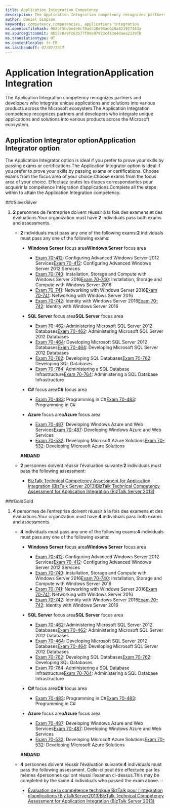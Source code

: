 ```yaml
---
title: Application Integration Competency
description: The Application Integration competency recognizes partners and developers who integrate unique applications and solutions into various products across the Microsoft ecosystem.
author: Daniel Simpson
keywords: competency,competencies, applications integration
ms.openlocfilehash: 968cf5bdbe4e6c78ad330d94ad618a821927483a
ms.sourcegitcommit: 8b55c0a9fc63577f09a97923c453e4daea21397b
ms.translationtype: HT
ms.contentlocale: fr-FR
ms.lasthandoff: 07/07/2017
---
```

# <a name="application-integration"></a><span data-ttu-id="6b536-104">Application Integration</span><span class="sxs-lookup"><span data-stu-id="6b536-104">Application Integration</span></span> 
<span data-ttu-id="6b536-105">The Application Integration competency recognizes partners and developers who integrate unique applications and solutions into various products across the Microsoft ecosystem.</span><span class="sxs-lookup"><span data-stu-id="6b536-105">The Application Integration competency recognizes partners and developers who integrate unique applications and solutions into various products across the Microsoft ecosystem.</span></span> 

## <a name="application-integrator-option"></a><span data-ttu-id="6b536-106">Application Integrator option</span><span class="sxs-lookup"><span data-stu-id="6b536-106">Application Integrator option</span></span>

<span data-ttu-id="6b536-107">The Application Integrator option is ideal if you prefer to prove your skills by passing exams or certifications.</span><span class="sxs-lookup"><span data-stu-id="6b536-107">The Application Integrator option is ideal if you prefer to prove your skills by passing exams or certifications.</span></span> <span data-ttu-id="6b536-108">Choose exams from the focus area of your choice.</span><span class="sxs-lookup"><span data-stu-id="6b536-108">Choose exams from the focus area of your choice.</span></span> <span data-ttu-id="6b536-109">Effectuez toutes les étapes correspondantes pour acquérir la compétence Intégration d’applications.</span><span class="sxs-lookup"><span data-stu-id="6b536-109">Complete all the steps within to attain the Application Integration competency.</span></span>

###<a name="silver"></a><span data-ttu-id="6b536-110">Silver</span><span class="sxs-lookup"><span data-stu-id="6b536-110">Silver</span></span>
1. <span data-ttu-id="6b536-111">**2** personnes de l’entreprise doivent réussir à la fois des examens et des évaluations.</span><span class="sxs-lookup"><span data-stu-id="6b536-111">Your organization must have **2** individuals pass both exams and assessments.</span></span>

    - <span data-ttu-id="6b536-112">**2** individuals must pass any one of the following exams:</span><span class="sxs-lookup"><span data-stu-id="6b536-112">**2** individuals must pass any one of the following exams:</span></span>

        - <span data-ttu-id="6b536-113">**Windows Server** focus area</span><span class="sxs-lookup"><span data-stu-id="6b536-113">**Windows Server** focus area</span></span>
            - <span data-ttu-id="6b536-114">[Exam 70-412](https://www.microsoft.com/en-us/learning/exam-70-412.aspx): Configuring Advanced Windows Server 2012 Services</span><span class="sxs-lookup"><span data-stu-id="6b536-114">[Exam 70-412](https://www.microsoft.com/en-us/learning/exam-70-412.aspx): Configuring Advanced Windows Server 2012 Services</span></span>
            - <span data-ttu-id="6b536-115">[Exam 70-740](https://www.microsoft.com/en-us/learning/exam-70-740.aspx): Installation, Storage and Compute with Windows Server 2016</span><span class="sxs-lookup"><span data-stu-id="6b536-115">[Exam 70-740](https://www.microsoft.com/en-us/learning/exam-70-740.aspx): Installation, Storage and Compute with Windows Server 2016</span></span>
            - <span data-ttu-id="6b536-116">[Exam 70-741](https://www.microsoft.com/en-us/learning/exam-70-741.aspx): Networking with Windows Server 2016</span><span class="sxs-lookup"><span data-stu-id="6b536-116">[Exam 70-741](https://www.microsoft.com/en-us/learning/exam-70-741.aspx): Networking with Windows Server 2016</span></span>
            - <span data-ttu-id="6b536-117">[Exam 70-742](https://www.microsoft.com/en-us/learning/exam-70-742.aspx): Identity with Windows Server 2016</span><span class="sxs-lookup"><span data-stu-id="6b536-117">[Exam 70-742](https://www.microsoft.com/en-us/learning/exam-70-742.aspx): Identity with Windows Server 2016</span></span>

        - <span data-ttu-id="6b536-118">**SQL Server** focus area</span><span class="sxs-lookup"><span data-stu-id="6b536-118">**SQL Server** focus area</span></span>

            - <span data-ttu-id="6b536-119">[Exam 70-462](https://www.microsoft.com/en-us/learning/exam-70-462.aspx): Administering Microsoft SQL Server 2012 Databases</span><span class="sxs-lookup"><span data-stu-id="6b536-119">[Exam 70-462](https://www.microsoft.com/en-us/learning/exam-70-462.aspx): Administering Microsoft SQL Server 2012 Databases</span></span>
            - <span data-ttu-id="6b536-120">[Exam 70-464](https://www.microsoft.com/en-us/learning/exam-70-464.aspx): Developing Microsoft SQL Server 2012 Databases</span><span class="sxs-lookup"><span data-stu-id="6b536-120">[Exam 70-464](https://www.microsoft.com/en-us/learning/exam-70-464.aspx): Developing Microsoft SQL Server 2012 Databases</span></span>
            - <span data-ttu-id="6b536-121">[Exam 70-762](https://www.microsoft.com/en-us/learning/exam-70-762.aspx): Developing SQL Databases</span><span class="sxs-lookup"><span data-stu-id="6b536-121">[Exam 70-762](https://www.microsoft.com/en-us/learning/exam-70-762.aspx): Developing SQL Databases</span></span>
            - <span data-ttu-id="6b536-122">[Exam 70-764](https://www.microsoft.com/en-us/learning/exam-70-764.aspx): Administering a SQL Database Infrastructure</span><span class="sxs-lookup"><span data-stu-id="6b536-122">[Exam 70-764](https://www.microsoft.com/en-us/learning/exam-70-764.aspx): Administering a SQL Database Infrastructure</span></span>

        - <span data-ttu-id="6b536-123">**C#** focus area</span><span class="sxs-lookup"><span data-stu-id="6b536-123">**C#** focus area</span></span> 

            - <span data-ttu-id="6b536-124">[Exam 70-483](https://www.microsoft.com/en-us/learning/exam-70-483.aspx): Programming in C#</span><span class="sxs-lookup"><span data-stu-id="6b536-124">[Exam 70-483](https://www.microsoft.com/en-us/learning/exam-70-483.aspx): Programming in C#</span></span>

        - <span data-ttu-id="6b536-125">**Azure** focus area</span><span class="sxs-lookup"><span data-stu-id="6b536-125">**Azure** focus area</span></span>

            - <span data-ttu-id="6b536-126">[Exam 70-487](https://www.microsoft.com/en-us/learning/exam-70-487.aspx): Developing Windows Azure and Web Services</span><span class="sxs-lookup"><span data-stu-id="6b536-126">[Exam 70-487](https://www.microsoft.com/en-us/learning/exam-70-487.aspx): Developing Windows Azure and Web Services</span></span>
            - <span data-ttu-id="6b536-127">[Exam 70-532](https://www.microsoft.com/en-us/learning/exam-70-532.aspx): Developing Microsoft Azure Solutions</span><span class="sxs-lookup"><span data-stu-id="6b536-127">[Exam 70-532](https://www.microsoft.com/en-us/learning/exam-70-532.aspx): Developing Microsoft Azure Solutions</span></span>

        **<span data-ttu-id="6b536-128">AND</span><span class="sxs-lookup"><span data-stu-id="6b536-128">AND</span></span>**

    - <span data-ttu-id="6b536-129">**2** personnes doivent réussir l’évaluation suivante:</span><span class="sxs-lookup"><span data-stu-id="6b536-129">**2** individuals must pass the following assessment:</span></span>

        - [<span data-ttu-id="6b536-130">BizTalk Technical Competency Assessment for Application Integration (BizTalk Server 2013)</span><span class="sxs-lookup"><span data-stu-id="6b536-130">BizTalk Technical Competency Assessment for Application Integration (BizTalk Server 2013)</span></span>](https://partneruniversity.microsoft.com/?whr=uri:MicrosoftAccount&courseId=12286&scoId=Id3XwITSB_2805299993)

###<a name="gold"></a><span data-ttu-id="6b536-131">Gold</span><span class="sxs-lookup"><span data-stu-id="6b536-131">Gold</span></span>
1. <span data-ttu-id="6b536-132">**4** personnes de l’entreprise doivent réussir à la fois des examens et des évaluations.</span><span class="sxs-lookup"><span data-stu-id="6b536-132">Your organization must have **4** individuals pass both exams and assessments.</span></span>

    - <span data-ttu-id="6b536-133">**4** individuals must pass any one of the following exams:</span><span class="sxs-lookup"><span data-stu-id="6b536-133">**4** individuals must pass any one of the following exams:</span></span>

        - <span data-ttu-id="6b536-134">**Windows Server** focus area</span><span class="sxs-lookup"><span data-stu-id="6b536-134">**Windows Server** focus area</span></span>

            - <span data-ttu-id="6b536-135">[Exam 70-412](https://www.microsoft.com/en-us/learning/exam-70-412.aspx): Configuring Advanced Windows Server 2012 Services</span><span class="sxs-lookup"><span data-stu-id="6b536-135">[Exam 70-412](https://www.microsoft.com/en-us/learning/exam-70-412.aspx): Configuring Advanced Windows Server 2012 Services</span></span>
            - <span data-ttu-id="6b536-136">[Exam 70-740](https://www.microsoft.com/en-us/learning/exam-70-740.aspx): Installation, Storage and Compute with Windows Server 2016</span><span class="sxs-lookup"><span data-stu-id="6b536-136">[Exam 70-740](https://www.microsoft.com/en-us/learning/exam-70-740.aspx): Installation, Storage and Compute with Windows Server 2016</span></span>
            - <span data-ttu-id="6b536-137">[Exam 70-741](https://www.microsoft.com/en-us/learning/exam-70-741.aspx): Networking with Windows Server 2016</span><span class="sxs-lookup"><span data-stu-id="6b536-137">[Exam 70-741](https://www.microsoft.com/en-us/learning/exam-70-741.aspx): Networking with Windows Server 2016</span></span>
            - <span data-ttu-id="6b536-138">[Exam 70-742](https://www.microsoft.com/en-us/learning/exam-70-742.aspx): Identity with Windows Server 2016</span><span class="sxs-lookup"><span data-stu-id="6b536-138">[Exam 70-742](https://www.microsoft.com/en-us/learning/exam-70-742.aspx): Identity with Windows Server 2016</span></span>

        - <span data-ttu-id="6b536-139">**SQL Server** focus area</span><span class="sxs-lookup"><span data-stu-id="6b536-139">**SQL Server** focus area</span></span>

            - <span data-ttu-id="6b536-140">[Exam 70-462](https://www.microsoft.com/en-us/learning/exam-70-462.aspx): Administering Microsoft SQL Server 2012 Databases</span><span class="sxs-lookup"><span data-stu-id="6b536-140">[Exam 70-462](https://www.microsoft.com/en-us/learning/exam-70-462.aspx): Administering Microsoft SQL Server 2012 Databases</span></span>
            - <span data-ttu-id="6b536-141">[Exam 70-464](https://www.microsoft.com/en-us/learning/exam-70-464.aspx): Developing Microsoft SQL Server 2012 Databases</span><span class="sxs-lookup"><span data-stu-id="6b536-141">[Exam 70-464](https://www.microsoft.com/en-us/learning/exam-70-464.aspx): Developing Microsoft SQL Server 2012 Databases</span></span>
            - <span data-ttu-id="6b536-142">[Exam 70-762](https://www.microsoft.com/en-us/learning/exam-70-762.aspx): Developing SQL Databases</span><span class="sxs-lookup"><span data-stu-id="6b536-142">[Exam 70-762](https://www.microsoft.com/en-us/learning/exam-70-762.aspx): Developing SQL Databases</span></span>
            - <span data-ttu-id="6b536-143">[Exam 70-764](https://www.microsoft.com/en-us/learning/exam-70-764.aspx): Administering a SQL Database Infrastructure</span><span class="sxs-lookup"><span data-stu-id="6b536-143">[Exam 70-764](https://www.microsoft.com/en-us/learning/exam-70-764.aspx): Administering a SQL Database Infrastructure</span></span>

        - <span data-ttu-id="6b536-144">**C#** focus area</span><span class="sxs-lookup"><span data-stu-id="6b536-144">**C#** focus area</span></span> 

            - <span data-ttu-id="6b536-145">[Exam 70-483](https://www.microsoft.com/en-us/learning/exam-70-483.aspx): Programming in C#</span><span class="sxs-lookup"><span data-stu-id="6b536-145">[Exam 70-483](https://www.microsoft.com/en-us/learning/exam-70-483.aspx): Programming in C#</span></span>

        - <span data-ttu-id="6b536-146">**Azure** focus area</span><span class="sxs-lookup"><span data-stu-id="6b536-146">**Azure** focus area</span></span>

            - <span data-ttu-id="6b536-147">[Exam 70-487](https://www.microsoft.com/en-us/learning/exam-70-487.aspx): Developing Windows Azure and Web Services</span><span class="sxs-lookup"><span data-stu-id="6b536-147">[Exam 70-487](https://www.microsoft.com/en-us/learning/exam-70-487.aspx): Developing Windows Azure and Web Services</span></span>
            - <span data-ttu-id="6b536-148">[Exam 70-532](https://www.microsoft.com/en-us/learning/exam-70-532.aspx): Developing Microsoft Azure Solutions</span><span class="sxs-lookup"><span data-stu-id="6b536-148">[Exam 70-532](https://www.microsoft.com/en-us/learning/exam-70-532.aspx): Developing Microsoft Azure Solutions</span></span>

        **<span data-ttu-id="6b536-149">AND</span><span class="sxs-lookup"><span data-stu-id="6b536-149">AND</span></span>**

    - <span data-ttu-id="6b536-150">**4** personnes doivent réussir l’évaluation suivante:</span><span class="sxs-lookup"><span data-stu-id="6b536-150">**4** individuals must pass the following assessment.</span></span> <span data-ttu-id="6b536-151">Celle-ci peut être effectuée par les mêmes 4personnes qui ont réussi l’examen ci-dessus.</span><span class="sxs-lookup"><span data-stu-id="6b536-151">This may be completed by the same 4 individuals who passed the exam above.</span></span> <span data-ttu-id="6b536-152">:</span><span class="sxs-lookup"><span data-stu-id="6b536-152">:</span></span>

        - [<span data-ttu-id="6b536-153">Évaluation de la compétence technique BizTalk pour l’intégration d’applications (BizTalkServer2013)</span><span class="sxs-lookup"><span data-stu-id="6b536-153">BizTalk Technical Competency Assessment for Application Integration (BizTalk Server 2013)</span></span>](https://partneruniversity.microsoft.com/?whr=uri:MicrosoftAccount&courseId=12286&scoId=Id3XwITSB_2805299993)

